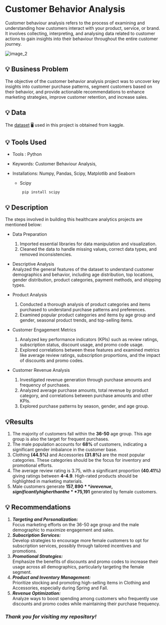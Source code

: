 # Customer Behavior Analysis

Customer behaviour analysis refers to the process of examining and understanding how customers interact with your product, service, or brand.
It involves collecting, interpreting, and analysing data related to customer actions to gain insights into their behaviour throughout the entire customer journey.

![image_2](https://github.com/user-attachments/assets/8abcc272-f473-49e0-a199-9ed98b15e79c)

## 💡 Business Problem
The objective of the customer behavior analysis project was to uncover key insights into customer purchase patterns, segment customers based on their behavior, and provide actionable recommendations to enhance marketing strategies, improve customer retention, and increase sales.

## 💡 Data
The [dataset](https://www.kaggle.com/datasets/zeesolver/consumer-behavior-and-shopping-habits-dataset/data?select=shopping_behavior_updated.csv) :desktop_computer: used in this project is obtained from kaggle.

## 💡 Tools Used
* Tools : Python
* Keywords: Customer Behaviour Analysis,  
* Installations: Numpy, Pandas, Scipy, Matplotlib and Seaborn
  <ul>
  <li>Scipy</li>
  
       pip install scipy
</ul>
  
## 💡 Description 
The steps involved in building this healthcare analytics projects are mentioned below:

* Data Preparation
  1. Imported essential libraries for data manipulation and visualization.
  2. Cleaned the data to handle missing values, correct data types, and removed inconsistencies.
     
* Descriptive Analysis
<br> Analyzed the general features of the dataset to understand customer demographics and behavior, including age distribution, top locations, gender distribution, product categories, payment methods, and shipping types.

* Product Analysis
  1. Conducted a thorough analysis of product categories and items purchased to understand purchase patterns and preferences.
  2. Examined popular product categories and items by age group and gender, seasonal product trends, and top-selling items.

* Customer Engagement Metrics
  1. Analyzed key performance indicators (KPIs) such as review ratings, subscription status, discount usage, and promo code usage.
  2. Explored correlations between these features and examined metrics like average review ratings, subscription proportions, and the impact of discounts and promo codes.

* Customer Revenue Analysis
  1. Investigated revenue generation through purchase amounts and frequency of purchases.
  2. Analyzed average purchase amounts, total revenue by product category, and correlations between purchase amounts and other KPIs.
  3. Explored purchase patterns by season, gender, and age group.
   
 ## 💡Results

 1. The majority of customers fall within the **36-50** age group. This age group is also the target for frequent purchases.
 2. The male population accounts for **68%** of customers, indicating a significant gender imbalance in the customer base.
 3. Clothing **(44.5%)** and Accessories **(31.8%)** are the most popular categories. These categories should be the focus for inventory and promotional efforts.
 4. The average review rating is 3.75, with a significant proportion **(40.41%)** giving ratings between **4-4.9**. High-rated products should be highlighted in marketing materials.
 5. Male customers generate **$157,890** in revenue, significantly higher than the **$75,191** generated by female customers.

## 💡 Recommendations

1. _**Targeting and Personalization:**_ <br> Focus marketing efforts on the 36-50 age group and the male demographic to maximize engagement and sales.
2. _**Subscription Services:**_ <br> Develop strategies to encourage more female customers to opt for subscription services, possibly through tailored incentives and promotions.
3. _**Promotional Strategies:**_ <br> Emphasize the benefits of discounts and promo codes to increase their usage across all demographics, particularly targeting the female segment.
4. _**Product and Inventory Management:**_ <br> Prioritize stocking and promoting high-selling items in Clothing and Accessories, especially during Spring and Fall.
5. _**Revenue Optimization:**_ <br> Analyze ways to boost spending among customers who frequently use discounts and promo codes while maintaining their purchase frequency.

### _Thank you for visiting my repository!_

